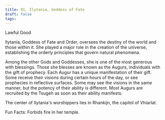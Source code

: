 ```yaml
---
title: 01. Ilytania, Goddess of Fate
draft: false
tags:
---
```

Lawful Good

Ilytania, Goddess of Fate and Order, oversees the destiny of the world and those within it. She played a major role in the creation of the universe, establishing the orderly principles that govern natural phenomena. 

Among the other Gods and Goddesses, she is one of the most generous with blessings. Those she blesses are known as the Augurs, individuals with the gift of prophecy. Each Augur has a unique manifestation of their gift. Some receive their visions during certain hours of the day, or see prophecies in reflective surfaces. Some may see the visions in the same manner, but the potency of their ability is different. Most Augurs are recruited by the Tsugeh as soon as their ability manifests. 

The center of Ilytania's worshippers lies in Rhankijn, the capitol of Vhiarlat. 


Fun Facts:
Forbids fire in her temple. 